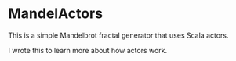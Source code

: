 # MandelActors

This is a simple Mandelbrot fractal generator that uses Scala actors.

I wrote this to learn more about how actors work.
